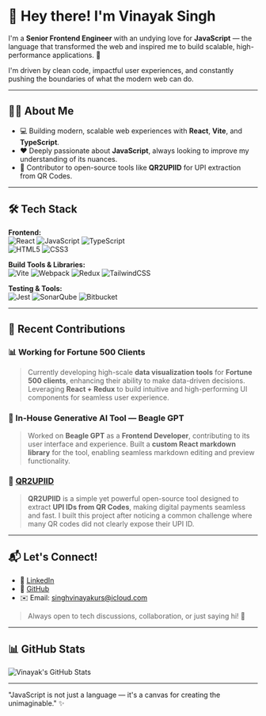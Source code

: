 # 👋 Hey there! I'm Vinayak Singh

I'm a **Senior Frontend Engineer** with an undying love for **JavaScript** — the language that transformed the web and inspired me to build scalable, high-performance applications. 🚀  

I'm driven by clean code, impactful user experiences, and constantly pushing the boundaries of what the modern web can do.

---

## 👨‍💻 About Me

- 💻 Building modern, scalable web experiences with **React**, **Vite**, and **TypeScript**.
- ❤️ Deeply passionate about **JavaScript**, always looking to improve my understanding of its nuances.
- 🚀 Contributor to open-source tools like **QR2UPIID** for UPI extraction from QR Codes.

---

## 🛠️ Tech Stack

**Frontend:**  
![React](https://img.shields.io/badge/-React-61DAFB?logo=react&logoColor=white) 
![JavaScript](https://img.shields.io/badge/-JavaScript-F7DF1E?logo=javascript&logoColor=black) 
![TypeScript](https://img.shields.io/badge/-TypeScript-3178C6?logo=typescript&logoColor=white)  
![HTML5](https://img.shields.io/badge/-HTML5-E34F26?logo=html5&logoColor=white) 
![CSS3](https://img.shields.io/badge/-CSS3-1572B6?logo=css3&logoColor=white)

**Build Tools & Libraries:**  
![Vite](https://img.shields.io/badge/-Vite-646CFF?logo=vite&logoColor=white) 
![Webpack](https://img.shields.io/badge/-Webpack-8DD6F9?logo=webpack&logoColor=black)
![Redux](https://img.shields.io/badge/-Redux-764ABC?logo=redux&logoColor=white)
![TailwindCSS](https://img.shields.io/badge/-Tailwind_CSS-38B2AC?logo=tailwind-css&logoColor=white)

**Testing & Tools:**  
![Jest](https://img.shields.io/badge/-Jest-C21325?logo=jest&logoColor=white)
![SonarQube](https://img.shields.io/badge/-SonarQube-4E9CD6?logo=sonarqube&logoColor=white)
![Bitbucket](https://img.shields.io/badge/-Bitbucket-0052CC?logo=bitbucket&logoColor=white)

---

## 🚀 Recent Contributions

### 📊 Working for Fortune 500 Clients
> Currently developing high-scale **data visualization tools** for **Fortune 500 clients**, enhancing their ability to make data-driven decisions. 
> Leveraging **React + Redux** to build intuitive and high-performing UI components for seamless user experience.

### 💬 In-House Generative AI Tool — **Beagle GPT**
> Worked on **Beagle GPT** as a **Frontend Developer**, contributing to its user interface and experience.
> Built a **custom React markdown library** for the tool, enabling seamless markdown editing and preview functionality.

### 🧩 [QR2UPIID](https://github.com/vinayak-urs/qr2upiid)
> **QR2UPIID** is a simple yet powerful open-source tool designed to extract **UPI IDs from QR Codes**, making digital payments seamless and fast. 
> I built this project after noticing a common challenge where many QR codes did not clearly expose their UPI ID. 

---



## 📬 Let's Connect!

- 💼 [LinkedIn](https://www.linkedin.com/in/vinayak-urs)
- 🐙 [GitHub](https://github.com/vin-urs)
- ✉️ Email: singhvinayakurs@icloud.com

> Always open to tech discussions, collaboration, or just saying hi! 👋

---

## 📊 GitHub Stats

![Vinayak's GitHub Stats](https://github-readme-stats.vercel.app/api?username=vin-urs&show_icons=true&theme=tokyonight)

---

"JavaScript is not just a language — it's a canvas for creating the unimaginable." ✨


